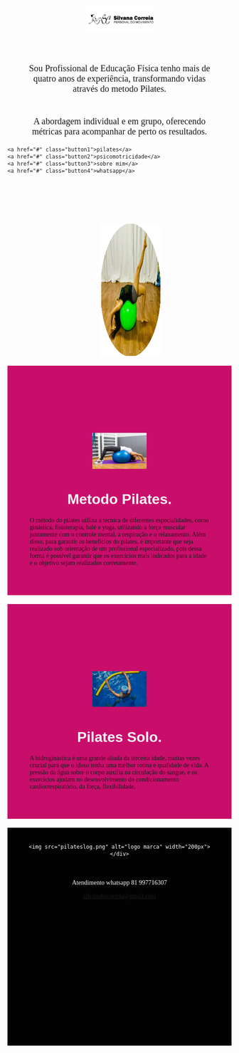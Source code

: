 <html lang="pt">
<head>
  <meta charset="UTF-8">
  <meta name="viewport" content="width=device-width, initial-scale=1.0">
  <title>PERSONAL</title>
</head>
<body>
  
  <style>
    @import url('https://fonts.googleapis.com/css2?family=Comfortaa:wght@300&family=Montserrat:wght@100&display=swap');

    body{
      font-family: comfortaa;
     background-image: url("25.png");
     background-repeat: no-repeat;
     background-size: contain;
     background-position: ;
     
    }

      h1{

    text-align: center;
    color: rgb(244, 242, 247);
    font-family: 'century Gothic', sans-serif;
    font-size:2rem;
    margin-top: 30px;
  }

  h2{

text-align: center;
color: rgb(244, 242, 247);
font-family: 'century Gothic', sans-serif;
font-size:1.3rem;
margin: -15px;
}

  img {

    width: 30%;
    margin: auto;
    display: block;
     margin-top: 20%;
     padding: 20px;
  }

 .button1 {
    
    display: flex;
    justify-content: center;
    align-items: center;
    min-height:none;
    background: #fff;
    color: blueviolet;
    font-family: 'century Gothic', sans-serif;
    font-size:1.5rem;
    font-weight: 400;
    text-decoration: none;
    text-transform: uppercase;
    letter-spacing: 1px;
    padding: 10px 10px;
    transition: .4s;
    margin:60px;
    margin-top: 140px;
    border-radius: 12px;
   
    


  }

  .button1:hover{
    background:  blueviolet;
    color: #fff;
    letter-spacing: 4px;
    
  }

  .button2 {
    
    display: flex;
    justify-content: center;
    align-items: center;
    min-height:none;
    background: #fff;
    color: blueviolet;
    font-family: 'century Gothic', sans-serif;
    font-size:1.5rem;
    font-weight: 400;
    text-decoration: none;
    text-transform: uppercase;
    letter-spacing: 1px;
    padding: 10px 10px;
    transition: .4s;
    margin:60px;
    margin-top: -20px;
    border-radius: 12px;
   
    


  }

  .button2:hover{
    background:  blueviolet;
    color: #fff;
    letter-spacing: 4px;
    
  }

  .button3 {
    
    display: flex;
    justify-content: center;
    align-items: center;
    min-height:none;
    background: #fff;
    color: blueviolet;
    font-family: 'century Gothic', sans-serif;
    font-size:1.5rem;
    font-weight: 400;
    text-decoration: none;
    text-transform: uppercase;
    letter-spacing: 1px;
    padding: 10px 10px;
    transition: .4s;
    margin:60px;
    margin-top: -20px;
    border-radius: 12px;
   
    


  }

  .button3:hover{
    background:  blueviolet;
    color: #fff;
    letter-spacing: 4px;
    
  }

  
  .button4 {
    
    display: flex;
    justify-content: center;
    align-items: center;
    min-height:none;
    background: #fff;
    color: blueviolet;
    font-family: 'century Gothic', sans-serif;
    font-size:1.5rem;
    font-weight: 400;
    text-decoration: none;
    text-transform: uppercase;
    letter-spacing: 1px;
    padding: 10px 10px;
    transition: .4s;
    margin:60px;
    margin-top: -20px;
    border-radius: 12px;
   
    


  }

  .button4:hover{
    background:  blueviolet;
    color: #fff;
    letter-spacing: 4px;
    
  }


    ul{
            
            list-style: none;
            display:flex;
            padding: 50px;
            justify-content: center;
           
            
                    }
            
                    li{
            
            padding: 20px;
            
                    }

footer {
  text-align: center;
  padding: 20px;
  background-color: rgb(2, 2, 2);
  color: white;
  height: 450px;
  margin-top: 20px;
} 



div.rodap{
margin-top: 50px;

}


div.img1 {
margin-top: 200px;

 
  
}

div.img2 {
  position: relative;
  margin-left: 50px;
  margin-top:  50px;
  
}

div.img3{



}




div.p1 {
  text-indent: 0px;
  margin-top: 50px;
  margin-right: 30px;
  margin-left: 30px;
  text-align: center;
  font-size: 20px;
}

div.pilates{

  background-color: #c90d6b;
  padding: 50px;
}

div.hidro{

background-color: #c90d6b;
padding: 50px;
margin-top: 20px;
}

   
      
    
  
    </style>
   
    
   




<div class="img1">

<img src="logo.3.png" alt="logo marca" width="350px">
</div>

<div class=" p1">
  <p>
    Sou Profissional de Educação Física tenho mais de quatro anos 
     de experiência, transformando vidas através do metodo Pilates.
     
  </p>
</div>



<div class=" p1">
  <p>
    A abordagem individual e em grupo, oferecendo métricas para 
    acompanhar de perto os resultados.
  </p>
</div>

    <a href="#" class="button1">pilates</a>
    <a href="#" class="button2">psicomotricidade</a>
    <a href="#" class="button3">sobre mim</a>
    <a href="#" class="button4">whatsapp</a>






<div class="img2">
<img src="IMAGEM.PNG" alt="Trulli" width="300" height="300">
</div>






<div class="pilates">
  <img src="pilates.jpeg" alt="logo marca" width="100%">
<h1>
  Metodo Pilates.
</h1>
<p>
          O método do pilates utiliza a técnica de diferentes especialidades, como ginástica, fisioterapia, 
  balé e yoga, utilizando a força muscular juntamente com o controle mental, a respiração e o relaxamento.
  Além disso, para garantir os benefícios do pilates, é importante que seja realizado sob orientação de um 
  profissional especializado, pois dessa forma é possível garantir que os exercícios mais indicados para a idade
   e o objetivo sejam realizados corretamente.

</p>
</div>


<div class="hidro">
  <img src="hidro.jpeg" alt="logo marca" width="100%">
<h1>
 Pilates Solo.
</h1>

<p>
        A hidroginástica é uma grande aliada da terceira idade, muitas 
  vezes crucial para que o idoso tenha uma melhor rotina e qualidade de vida. 
  A pressão da água sobre o corpo auxilia na circulação do sangue, e os exercícios
   ajudam no desenvolvimento do condicionamento cardiorrespiratório, da força, flexibilidade,
  
</p>
</div>




<footer>

  <div class="img3">

    <img src="pilateslog.png" alt="logo marca" width="200px">
    </div>

  <div class="rodap">
  <p>Atendimento whatsapp 81 997716307</p>
  <a href="mailto:hege@example.com">silvanakscorreia@gmail.com</a>
  
 


</footer> 


</body>
</html>
